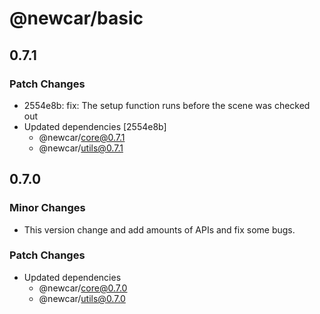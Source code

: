 # @newcar/basic

## 0.7.1

### Patch Changes

- 2554e8b: fix: The setup function runs before the scene was checked out
- Updated dependencies [2554e8b]
  - @newcar/core@0.7.1
  - @newcar/utils@0.7.1

## 0.7.0

### Minor Changes

- This version change and add amounts of APIs and fix some bugs.

### Patch Changes

- Updated dependencies
  - @newcar/core@0.7.0
  - @newcar/utils@0.7.0
